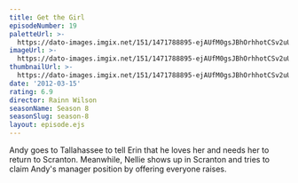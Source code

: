 ```yaml
---
title: Get the Girl
episodeNumber: 19
paletteUrl: >-
  https://dato-images.imgix.net/151/1471788895-ejAUfM0gsJBhOrhhotCSv2uUgAf.jpg?auto=enhance&ch=DPR%2CWidth&palette=json
imageUrl: >-
  https://dato-images.imgix.net/151/1471788895-ejAUfM0gsJBhOrhhotCSv2uUgAf.jpg?auto=compress%2Cformat&ch=DPR%2CWidth&w=500
thumbnailUrl: >-
  https://dato-images.imgix.net/151/1471788895-ejAUfM0gsJBhOrhhotCSv2uUgAf.jpg?auto=enhance&ch=DPR%2CWidth&fit=crop&fm=jpg&h=280&w=500
date: '2012-03-15'
rating: 6.9
director: Rainn Wilson
seasonName: Season 8
seasonSlug: season-8
layout: episode.ejs
---
```


Andy goes to Tallahassee to tell Erin that he loves her and needs her to return to Scranton. Meanwhile, Nellie shows up in Scranton and tries to claim Andy's manager position by offering everyone raises.